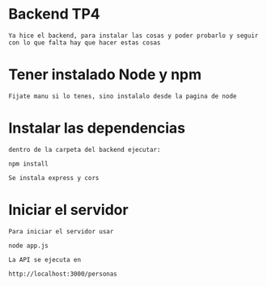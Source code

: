 # Backend TP4

    Ya hice el backend, para instalar las cosas y poder probarlo y seguir con lo que falta hay que hacer estas cosas


# Tener instalado Node y npm

    Fijate manu si lo tenes, sino instalalo desde la pagina de node

# Instalar las dependencias

    dentro de la carpeta del backend ejecutar: 

    npm install 
    
    Se instala express y cors

# Iniciar el servidor

    Para iniciar el servidor usar

    node app.js

    La API se ejecuta en 

    http://localhost:3000/personas
    